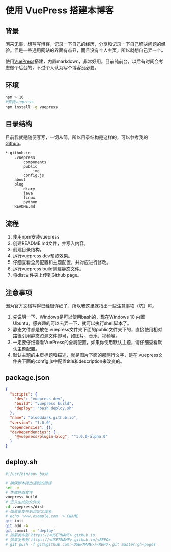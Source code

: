 # 使用 VuePress 搭建本博客
## 背景
闲来无事，想写写博客，记录一下自己的经历，分享和记录一下自己解决问题的经验。但是一些通用网站的界面有点丑，而且没有个人主页，所以就想自己弄一个。

使用[VuePress](https://vuepress.vuejs.org/)搭建，内置markdown，非常好用。目前纯前台，以后有时间会考虑做个后台的，不过个人认为写个博客没必要。
## 环境
```bash
npm > 10
#安装vuepress
npm install -g vuepress
```
## 目录结构
目前我就是随便写写，一切从简，所以目录结构是这样的，可以参考我的[Github](https://github.com/blooddark)。
```
*.github.io
    .vuepress
        components
        public
            img
        config.js
    about
    blog
        diary
        java
        linux
        python
    README.md
```
## 流程
1. 使用npm安装vuepress
2. 创建README.md文件，并写入内容。
3. 创建目录结构。
4. 运行vuepress dev预览效果。
5. 仔细查看全局配置和主题配置，并对应进行修改。
6. 运行vuepress build创建静态文件。
7. 将dist文件夹上传到Github page。
## 注意事项
因为官方文档写得已经很详细了，所以我这里就指出一些注意事项（坑）吧。
1. 先说明一下，Windows是可以使用bash的，现在Windows 10 内置 Ubuntu，感兴趣的可以去弄一下，就可以执行shell脚本了。
2. 静态文件都是放在.vuepress文件夹下面的public文件夹下的，直接使用相对路径引用静态资源文件即可，如图片、音乐、视频等。
3. 一定要仔细查看VuePress的全局配置，如果你使用默认主题，请仔细查看默认主题配置。
4. 默认主题的主页标题和描述，就是图片下面的那两行文字，是在.vuepress文件夹下面的config.js中配置title和description来改变的。
## package.json
```json
{
  "scripts": {
    "dev": "vuepress dev",
    "build": "vuepress build",
    "deploy": "bash deploy.sh"
  },
  "name": "blooddark.github.io",
  "version": "1.0.0",
  "dependencies": {},
  "devDependencies": {
    "@vuepress/plugin-blog": "^1.0.0-alpha.0"
  }
}
```
## deploy.sh
```bash
#!/usr/bin/env bash

# 确保脚本抛出遇到的错误
set -e
# 生成静态文件
vuepress build
# 进入生成的文件夹
cd .vuepress/dist
# 如果是发布到自定义域名
# echo 'www.example.com' > CNAME
git init
git add -A
git commit -m 'deploy'
# 如果发布到 https://<USERNAME>.github.io
# 如果发布到 https://<USERNAME>.github.io/<REPO>
# git push -f git@github.com:<USERNAME>/<REPO>.git master:gh-pages
```
